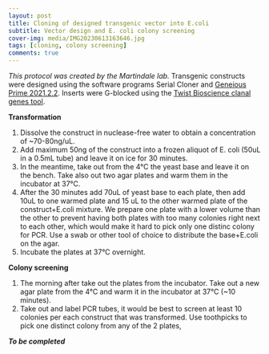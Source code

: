 ```yaml
---
layout: post
title: Cloning of designed transgenic vector into E.coli 
subtitle: Vector design and E. coli colony screening
cover-img: media/IMG20230613163646.jpg
tags: [cloning, colony screening]
comments: true
---
```


_This protocol was created by the Martindale lab._
Transgenic constructs were designed using the software programs Serial Cloner and [Geneious Prime 2021.2.2](https://www.geneious.com). Inserts were G-blocked using the [Twist Bioscience clanal genes tool](https://www.twistbioscience.com/products/genes?tab=clonal).

**Transformation**
1. Dissolve the construct in nuclease-free water to obtain a concentration of ~70-80ng/uL.
2. Add maximum 50ng of the construct into a frozen aliquot of E. coli (50uL in a 0.5mL tube) and leave it on ice for 30 minutes.
3. In the meantime, take out from the 4°C the yeast base and leave it on the bench. Take also out two agar plates and warm them in the incubator at 37°C. 
4. After the 30 minutes add 70uL of yeast base to each plate, then add 10uL to one warmed plate and 15 uL to the other warmed plate of the construct+E.coli mixture. We prepare one plate with a lower volume than the other to prevent having both plates with too many colonies right next to each other, which would make it hard to pick only one distinc colony for PCR.
Use a swab or other tool of choice to distribute the base+E.coli on the agar.
5. Incubate the plates at 37°C overnight.

**Colony screening**
1. The morning after take out the plates from the incubator. Take out a new agar plate from the 4°C and warm it in the incubator at 37°C (~10 minutes). 
2. Take out and label PCR tubes, it would be best to screen at least 10 colonies per each construct that was transformed. Use toothpicks to pick one distinct colony from any of the 2 plates, 






**_To be completed_**